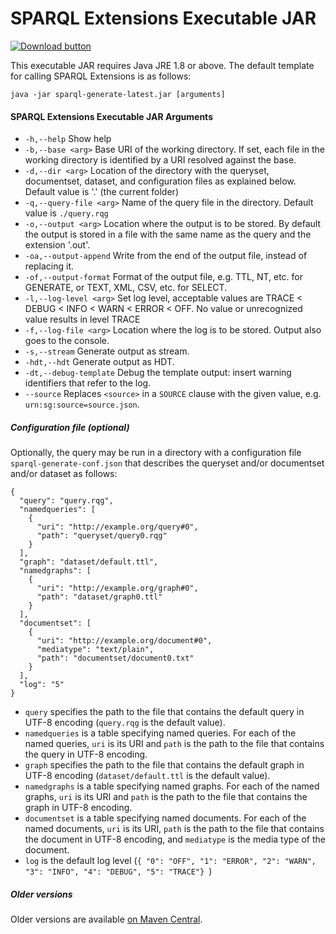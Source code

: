 # SPARQL Extensions Executable JAR

[![Download button](download.png)](sparql-generate-latest.jar)

This executable JAR requires Java JRE 1.8 or above. The default template for calling SPARQL Extensions is as follows:

```
java -jar sparql-generate-latest.jar [arguments]
```

#### SPARQL Extensions Executable JAR Arguments

* `-h,--help` Show help
* `-b,--base <arg>`  Base URI of the working directory. If set, each file in the working directory is identified by a URI resolved against the base.
* `-d,--dir <arg>` Location of the directory with the queryset, documentset, dataset, and configuration files as explained below. Default value is '.' (the current folder)
* `-q,--query-file <arg>` Name of the query file in the directory. Default value is `./query.rqg`
* `-o,--output <arg>` Location where the output is to be stored. By default the output is stored in a file with the same name as the query and the extension '.out'.
* `-oa,--output-append` Write from the end of the output file, instead of replacing it.
* `-of,--output-format` Format of the output file, e.g. TTL, NT, etc. for GENERATE, or TEXT, XML, CSV, etc. for SELECT. 
* `-l,--log-level <arg>` Set log level, acceptable values are TRACE < DEBUG < INFO < WARN < ERROR < OFF. No value or unrecognized value results in level TRACE
* `-f,--log-file <arg>` Location where the log is to be stored. Output also goes to the console.
* `-s,--stream` Generate output as stream.
* `-hdt,--hdt` Generate output as HDT.
* `-dt,--debug-template` Debug the template output: insert warning identifiers that refer to the log.
* `--source` Replaces `<source>` in a `SOURCE` clause with the given value, e.g. `urn:sg:source=source.json`.



##### Configuration file (optional)

Optionally, the query may be run in a directory with a configuration file `sparql-generate-conf.json` that describes the queryset and/or documentset and/or dataset as follows:

```
{
  "query": "query.rqg",
  "namedqueries": [
    {
      "uri": "http://example.org/query#0",
      "path": "queryset/query0.rqg"
    }
  ],
  "graph": "dataset/default.ttl",
  "namedgraphs": [
    {
      "uri": "http://example.org/graph#0",
      "path": "dataset/graph0.ttl"
    }
  ],
  "documentset": [
    {
      "uri": "http://example.org/document#0",
      "mediatype": "text/plain",
      "path": "documentset/document0.txt"
    }
  ],
  "log": "5"
}
```

- `query` specifies the path to the file that contains the default query in UTF-8 encoding (`query.rqg` is the default value).
- `namedqueries` is a table specifying named queries. For each of the named queries, `uri` is its URI and `path` is the path to the file that contains the query in UTF-8 encoding.
- `graph` specifies the path to the file that contains the default graph in UTF-8 encoding (`dataset/default.ttl` is the default value).
- `namedgraphs` is a table specifying named graphs. For each of the named graphs, `uri` is its URI and `path` is the path to the file that contains the graph in UTF-8 encoding.
- `documentset` is a table specifying named documents. For each of the named documents, `uri` is its URI, `path` is the path to the file that contains the document in UTF-8 encoding, and `mediatype` is the media type of the document.
- `log` is the default log level (`{ "0": "OFF", "1": "ERROR", "2": "WARN", "3": "INFO", "4": "DEBUG", "5": "TRACE"} `)


##### Older versions

Older versions are available [on Maven Central](https://search.maven.org/search?q=g:com.github.thesmartenergy).

